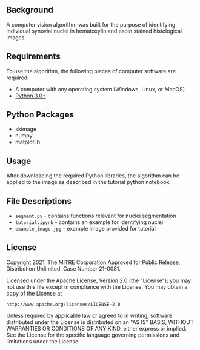 ## Background

A computer vision algorithm was built for the purpose of identifying individual synovial nuclei in hematoxylin and esoin stained histological images.

## Requirements

To use the algorithm, the following pieces of computer software are required:

- A computer with any operating system (Windows, Linux, or MacOS)
- [Python 3.0+](https://docs.conda.io/en/latest/miniconda.html)

## Python Packages
- skimage
- numpy
- matplotlib

## Usage

After downloading the required Python libraries, the algorithm can be applied to the image as described in the tutorial python notebook.

## File Descriptions

-   `segment.py` - contains functions relevant for nuclei segmentation
-   `tutorial.ipynb` - contains an example for identifying nuclei
-   `example_image.jpg` - example image provided for tutorial

## License

Copyright 2021, The MITRE Corporation
Approved for Public Release; Distribution Unlimited. Case Number 21-0081.

Licensed under the Apache License, Version 2.0 (the "License");
you may not use this file except in compliance with the License.
You may obtain a copy of the License at

    http://www.apache.org/licenses/LICENSE-2.0

Unless required by applicable law or agreed to in writing, software
distributed under the License is distributed on an "AS IS" BASIS,
WITHOUT WARRANTIES OR CONDITIONS OF ANY KIND, either express or implied.
See the License for the specific language governing permissions and
limitations under the License.
